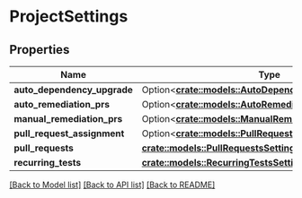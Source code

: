 # ProjectSettings

## Properties

Name | Type | Description | Notes
------------ | ------------- | ------------- | -------------
**auto_dependency_upgrade** | Option<[**crate::models::AutoDependencyUpgradeSettings**](AutoDependencyUpgradeSettings.md)> |  | [optional]
**auto_remediation_prs** | Option<[**crate::models::AutoRemediationPrsSettings**](AutoRemediationPRsSettings.md)> |  | [optional]
**manual_remediation_prs** | Option<[**crate::models::ManualRemediationPrsSettings**](ManualRemediationPRsSettings.md)> |  | [optional]
**pull_request_assignment** | Option<[**crate::models::PullRequestAssignmentSettings**](PullRequestAssignmentSettings.md)> |  | [optional]
**pull_requests** | [**crate::models::PullRequestsSettings**](PullRequestsSettings.md) |  | 
**recurring_tests** | [**crate::models::RecurringTestsSettings**](RecurringTestsSettings.md) |  | 

[[Back to Model list]](../README.md#documentation-for-models) [[Back to API list]](../README.md#documentation-for-api-endpoints) [[Back to README]](../README.md)


